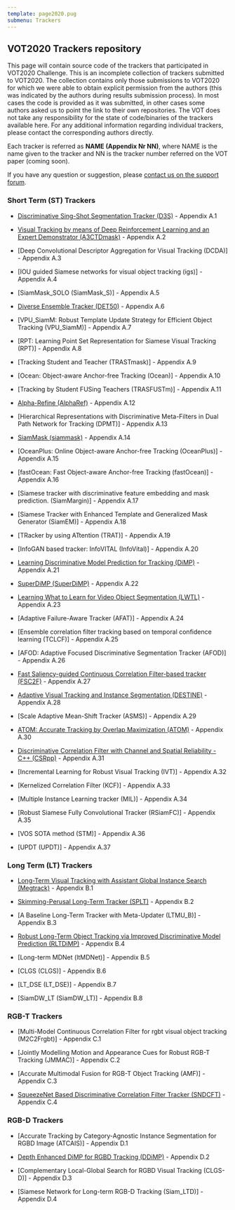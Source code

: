 ```yaml
---
template: page2020.pug
submenu: Trackers
---
```


## VOT2020 Trackers repository

This page will contain source code of the trackers that participated in VOT2020 Challenge.
This is an incomplete collection of trackers submitted to VOT2020.
The collection contains only those submissions to VOT2020 for which we were able to obtain explicit permission from the authors (this was indicated by the authors during results submission process). In most cases the code is provided as it was submitted, in other cases some authors asked us to point the link to their own repositories.
The VOT does not take any responsibility for the state of code/binaries of the trackers available here.
For any additional information regarding individual trackers, please contact the corresponding authors directly.

Each tracker is referred as **NAME (Appendix Nr NN)**, where NAME is the name given to the tracker and NN is the tracker number referred on the VOT paper (coming soon).

If you have any question or suggestion, please <a href="https://groups.google.com/forum/?hl=en#!forum/votchallenge-help"> contact us on the support forum</a>.


### Short Term (ST) Trackers

-   [Discriminative Sing-Shot Segmentation Tracker (D3S)](http://submit.votchallenge.net/data/vot-st2020/D3S-code-2020-04-20T12:34:11.394262.zip) - Appendix A.1

-   [Visual Tracking by means of Deep Reinforcement Learning and an Expert Demonstrator (A3CTDmask)](http://submit.votchallenge.net/data/vot-st2020/A3CTDmask-code-2020-04-30T08:58:23.896859.zip) - Appendix A.2

-   [Deep Convolutional Descriptor Aggregation for Visual Tracking (DCDA)] - Appendix A.3

-   [IOU guided Siamese networks for visual object tracking (igs)] - Appendix A.4

-   [SiamMask_SOLO (SiamMask_S)] - Appendix A.5

-   [Diverse Ensemble Tracker (DET50)](http://submit.votchallenge.net/data/vot-st2020/DET50-code-2020-04-30T11:30:04.984528.zip) - Appendix A.6

-   [VPU_SiamM: Robust Template Update Strategy for Efficient Object Tracking (VPU_SiamM)] - Appendix A.7

-   [RPT: Learning Point Set Representation for Siamese Visual Tracking (RPT)] - Appendix A.8

-   [Tracking Student and Teacher (TRASTmask)] - Appendix A.9

-   [Ocean: Object-aware Anchor-free Tracking (Ocean)] - Appendix A.10

-   [Tracking by Student FUSing Teachers (TRASFUSTm)] - Appendix A.11

-   [Alpha-Refine (AlphaRef)](http://submit.votchallenge.net/data/vot-st2020/AlphaRef-code-2020-05-01T09:01:55.144494.zip) - Appendix A.12

-   [Hierarchical Representations with Discriminative Meta-Filters in Dual Path Network for Tracking (DPMT)] - Appendix A.13

-   [SiamMask (siammask)](http://submit.votchallenge.net/data/vot-st2020/siammask-code-2020-05-03T08:49:46.509960.zip) - Appendix A.14

-   [OceanPlus: Online Object-aware Anchor-free Tracking (OceanPlus)] - Appendix A.15

-   [fastOcean: Fast Object-aware Anchor-free Tracking (fastOcean)] - Appendix A.16

-   [Siamese tracker with discriminative feature embedding and mask prediction. (SiamMargin)] - Appendix A.17

-   [Siamese Tracker with Enhanced Template and Generalized Mask Generator (SiamEM)] - Appendix A.18

-   [TRacker by using ATtention (TRAT)] - Appendix A.19

-   [InfoGAN based tracker: InfoVITAL (InfoVital)] - Appendix A.20

-   [Learning Discriminative Model Prediction for Tracking (DiMP)](http://submit.votchallenge.net/data/vot-st2020/DiMP-code-2020-05-03T15:36:21.815843.zip) - Appendix A.21

-   [SuperDiMP (SuperDiMP)](http://submit.votchallenge.net/data/vot-st2020/SuperDiMP-code-2020-05-03T15:37:00.840510.zip) - Appendix A.22

-   [Learning What to Learn for Video Object Segmentation (LWTL)](http://submit.votchallenge.net/data/vot-st2020/LWTL-code-2020-05-03T15:37:26.935594.zip) - Appendix A.23

-   [Adaptive Failure-Aware Tracker (AFAT)] - Appendix A.24

-   [Ensemble correlation filter tracking based on temporal confidence learning (TCLCF)] - Appendix A.25

-   [AFOD: Adaptive Focused Discriminative Segmentation Tracker (AFOD)] - Appendix A.26

-   [Fast Saliency-guided Continuous Correlation Filter-based tracker (FSC2F)](http://submit.votchallenge.net/data/vot-st2020/FSC2F-code-2020-05-03T22:02:13.521179.zip) - Appendix A.27

-   [Adaptive Visual Tracking and Instance Segmentation (DESTINE)](http://submit.votchallenge.net/data/vot-st2020/DESTINE-code-2020-05-03T22:55:53.471485.zip) - Appendix A.28

-   [Scale Adaptive Mean-Shift Tracker (ASMS)] - Appendix A.29

-   [ATOM: Accurate Tracking by Overlap Maximization (ATOM)](http://data.votchallenge.net/vot2019/trackers/ATOM-code-2019-06-08T11_52_00.012755.zip) - Appendix A.30

-   [Discriminative Correlation Filter with Channel and Spatial Reliability - C++ (CSRpp)](http://data.votchallenge.net/vot2019/trackers/csrtpp-code-2018-06-16T14_49_45.311254.zip) - Appendix A.31

-   [Incremental Learning for Robust Visual Tracking (IVT)] - Appendix A.32

-   [Kernelized Correlation Filter (KCF)] - Appendix A.33

-   [Multiple Instance Learning tracker (MIL)] - Appendix A.34

-   [Robust Siamese Fully Convolutional Tracker (RSiamFC)] - Appendix A.35

-   [VOS SOTA method (STM)] - Appendix A.36

-   [UPDT (UPDT)] - Appendix A.37


### Long Term (LT) Trackers

-   [Long-Term Visual Tracking with Assistant Global Instance Search (Megtrack)](http://submit.votchallenge.net/data/vot-lt2020/Megtrack-code-2020-05-03T21:48:35.876290.zip) - Appendix B.1

-   [Skimming-Perusal Long-Term Tracker (SPLT)](http://submit.votchallenge.net/data/vot-lt2020/SPLT-code-2020-05-03T00:48:57.394762.zip) - Appendix B.2

-   [A Baseline Long-Term Tracker with Meta-Updater (LTMU_B)] - Appendix B.3

-   [Robust Long-Term Object Tracking via Improved Discriminative Model Prediction (RLTDiMP)](http://submit.votchallenge.net/data/vot-lt2020/RLT_DiMP-code-2020-05-03T21:30:17.801990.zip) - Appendix B.4

-   [Long-term MDNet (ltMDNet)] - Appendix B.5

-   [CLGS (CLGS)] - Appendix B.6

-   [LT_DSE (LT_DSE)] - Appendix B.7

-   [SiamDW_LT (SiamDW_LT)] - Appendix B.8


### RGB-T Trackers

-   [Multi-Model Continuous Correlation Filter for rgbt visual object tracking (M2C2Frgbt)] - Appendix C.1

-   [Jointly Modelling Motion and Appearance Cues for Robust RGB-T Tracking (JMMAC)] - Appendix C.2

-   [Accurate Multimodal Fusion for RGB-T Object Tracking (AMF)] - Appendix C.3

-   [SqueezeNet Based Discriminative Correlation Filter Tracker (SNDCFT)](http://submit.votchallenge.net/data/vot-rgbd2020/Siam_LTD-code-2020-05-03T20:04:17.050151.zip) - Appendix C.4


### RGB-D Trackers

-   [Accurate Tracking by Category-Agnostic Instance Segmentation for RGBD Image (ATCAIS)] - Appendix D.1

-   [Depth Enhanced DiMP for RGBD Tracking (DDiMP)](http://submit.votchallenge.net/data/vot-rgbt2020/SNDCFT-code-2020-05-10T19:19:08.806494.zip) - Appendix D.2

-   [Complementary Local-Global Search for RGBD Visual Tracking (CLGS-D)] - Appendix D.3

-   [Siamese Network for Long-term RGB-D Tracking (Siam_LTD)] - Appendix D.4


